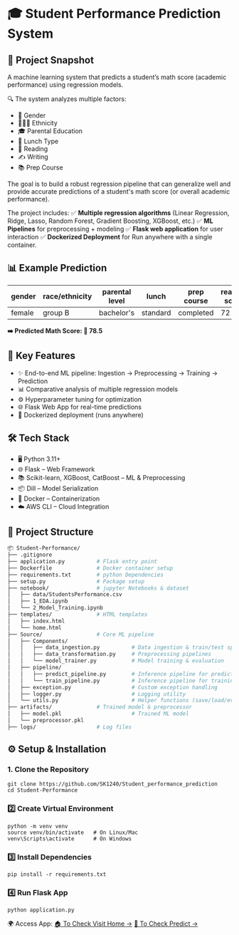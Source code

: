 # 🎓 Student Performance Prediction System
## 📌 Project Snapshot
A machine learning system that predicts a student’s math score (academic performance) using regression models.

🔍 The system analyzes multiple factors:
* 👤 Gender 
* 🧑‍🤝‍🧑 Ethnicity 
* 🎓 Parental Education 
* 🍴 Lunch Type
* 📘 Reading 
* ✍️ Writing 
* 📚 Prep Course

The goal is to build a robust regression pipeline that can generalize well and provide accurate predictions of a student's math score (or overall academic performance).

The project includes: ✅ **Multiple regression algorithms** (Linear Regression, Ridge, Lasso, Random Forest, Gradient Boosting, XGBoost, etc.) ✅ **ML Pipelines** for preprocessing + modeling ✅ **Flask web application** for user interaction ✅ **Dockerized Deployment** for Run anywhere with a single container.

## 📊 Example Prediction

| gender	|  race/ethnicity | parental level	|   lunch	   | prep course	|   reading score   | 	writing score   |
|---------|-----------------|-----------------|------------|--------------|-------------------|-------------------|
|  female	|      group B	  |   bachelor's	  |  standard	 |  completed	  |        72	        |          74       |

**➡️ Predicted Math Score: 🎯 78.5**

## 🚀 Key Features

* ✨ End-to-end ML pipeline: Ingestion → Preprocessing → Training → Prediction
* 📊 Comparative analysis of multiple regression models
* ⚙️ Hyperparameter tuning for optimization
* 🌐 Flask Web App for real-time predictions
* 🐳 Dockerized deployment (runs anywhere)


## 🛠️ Tech Stack

* 🖥️ Python 3.11+
* 🌐 Flask – Web Framework
* 📚 Scikit-learn, XGBoost, CatBoost – ML & Preprocessing
* 📦 Dill – Model Serialization
* 🐳 Docker – Containerization
* ☁️ AWS CLI – Cloud Integration

## 📂 Project Structure

```bash
📦 Student-Performance/
├── .gitignore
├── application.py          # Flask entry point
├── Dockerfile              # Docker container setup
├── requirements.txt        # python Dependencies
├── setup.py                # Package setup
├── notebook/               # jupyter Notebooks & dataset
│   ├── data/StudentsPerformance.csv
│   ├── 1_EDA.ipynb
│   └── 2_Model_Training.ipynb
├── templates/              # HTML templates
│   ├── index.html
│   └── home.html
├── Source/                 # Core ML pipeline
│   ├── Components/
│   │   ├── data_ingestion.py          # Data ingestion & train/test split
│   │   ├── data_transformation.py     # Preprocessing pipelines
│   │   └── model_trainer.py           # Model training & evaluation
│   ├── pipeline/
│   │   ├── predict_pipeline.py        # Inference pipeline for predictions
│   │   └── train_pipeline.py          # Inference pipeline for training
│   ├── exception.py                   # Custom exception handling 
│   ├── logger.py                      # Logging utility
│   └── utils.py                       # Helper functions (save/load/eval)
├── artifacts/              # Trained model & preprocessor
│   ├── model.pkl                      # Trained ML model
│   └── preprocessor.pkl               
├── logs/                   # Log files
```


## ⚙️ Setup & Installation

### 1. Clone the Repository

```
git clone https://github.com/SK1240/Student_performance_prediction
cd Student-Performance
```

### 2️⃣ Create Virtual Environment

```
python -m venv venv
source venv/bin/activate   # On Linux/Mac
venv\Scripts\activate      # On Windows
```

### 3️⃣ Install Dependencies

```
pip install -r requirements.txt
```

### 4️⃣ Run Flask App

```
python application.py
```
🌍 Access App:
 [🏠 To Check Visit Home →](http://127.0.0.1:5000/)
 [🎯 To Check Predict →](http://127.0.0.1:5000/predictdata)
 